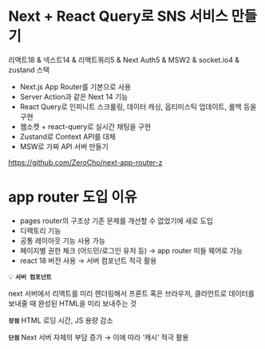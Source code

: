 # Next + React Query로 SNS 서비스 만들기

리액트18 & 넥스트14 & 리액트쿼리5 & Next Auth5 & MSW2 & socket.io4 & zustand 스택

- Next.js App Router를 기본으로 사용
- Server Action과 같은 Next 14 기능
- React Query로 인피니트 스크롤링, 데이터 캐싱, 옵티미스틱 업데이트, 롤백 등을 구현
- 웹소켓 + react-query로 실시간 채팅을 구현
- Zustand로 Context API를 대체
- MSW로 가짜 API 서버 만들기

https://github.com/ZeroCho/next-app-router-z

# app router 도입 이유

- pages router의 구조상 기존 문제를 개선할 수 없었기에 새로 도입
- 디렉토리 기능
- 공통 레이아웃 기능 사용 가능
- 페이지별 권한 체크 (어드민/로그인 유저 등) → app router 미들 웨어로 가능
- react 18 버전 사용 → 서버 컴포넌트 적극 활용

💡 **`서버 컴포넌트`**

next 서버에서 리액트를 미리 렌더링해서 프론트 혹은 브라우저, 클라언트로 데이터를 보내줄 때 완성된 HTML을 미리 보내주는 것

**`장점`** HTML 로딩 시간, JS 용량 감소

**`단점`** Next 서버 자체의 부담 증가 → 이에 따라 ‘캐시’ 적극 활용
